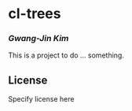 # cl-trees
### _Gwang-Jin Kim_

This is a project to do ... something.

## License

Specify license here

